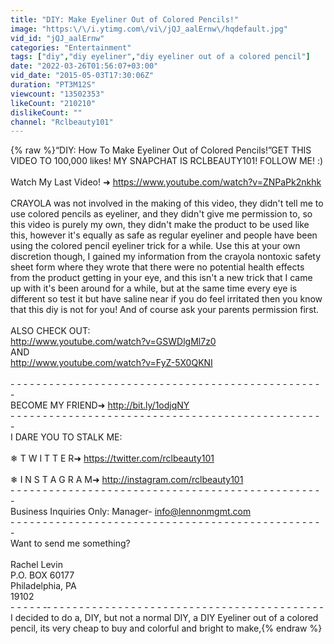 ```yaml
---
title: "DIY: Make Eyeliner Out of Colored Pencils!"
image: "https:\/\/i.ytimg.com\/vi\/jQJ_aalErnw\/hqdefault.jpg"
vid_id: "jQJ_aalErnw"
categories: "Entertainment"
tags: ["diy","diy eyeliner","diy eyeliner out of a colored pencil"]
date: "2022-03-26T01:56:07+03:00"
vid_date: "2015-05-03T17:30:06Z"
duration: "PT3M12S"
viewcount: "13502353"
likeCount: "210210"
dislikeCount: ""
channel: "Rclbeauty101"
---
```

{% raw %}“DIY: How To Make Eyeliner Out of Colored Pencils!”GET THIS VIDEO TO 100,000 likes! MY SNAPCHAT IS RCLBEAUTY101! FOLLOW ME! :)<br /><br />Watch My Last Video! ➜ <a rel="nofollow" target="blank" href="https://www.youtube.com/watch?v=ZNPaPk2nkhk">https://www.youtube.com/watch?v=ZNPaPk2nkhk</a><br /><br />CRAYOLA was not involved in the making of this video, they didn't tell me to use colored pencils as eyeliner, and they didn't give me permission to, so this video is purely my own, they didn't make the product to be used like this, however it's equally as safe as regular eyeliner and people have been using the colored pencil eyeliner trick for a while. Use this at your own discretion though, I gained my information from the crayola nontoxic safety sheet form where they wrote that there were no potential health effects from the product getting in your eye, and this isn't a new trick that I came up with it's been around for a while, but at the same time every eye is different so test it but have saline near if you do feel irritated then you know that this diy is not for you! And of course ask your parents permission first. <br /><br />ALSO CHECK OUT:<br /><a rel="nofollow" target="blank" href="http://www.youtube.com/watch?v=GSWDlgMl7z0">http://www.youtube.com/watch?v=GSWDlgMl7z0</a><br />AND<br /><a rel="nofollow" target="blank" href="http://www.youtube.com/watch?v=FyZ-5X0QKNI">http://www.youtube.com/watch?v=FyZ-5X0QKNI</a><br /><br />- - - - - - - - - - - - - - - - - - - - - - - - - - - - - - - - - - - - - - - - - - - - - - - - -<br />BECOME MY FRIEND➜  <a rel="nofollow" target="blank" href="http://bit.ly/1odjqNY">http://bit.ly/1odjqNY</a><br />- - - - - - - - - - - - - - - - - - - - - - - - - - - - - - - - - - - - - - - - - - - - - - - - -<br />I DARE YOU TO STALK ME:<br /><br />❄ T W I T T E R➜  <a rel="nofollow" target="blank" href="https://twitter.com/rclbeauty101">https://twitter.com/rclbeauty101</a><br /><br />❄ I N S T A G R A M➜ <a rel="nofollow" target="blank" href="http://instagram.com/rclbeauty101">http://instagram.com/rclbeauty101</a><br />- - - - - - - - - - - - - - - - - - - - - - - - - - - - - - - - - - - - - - - - - - - - - - - - -<br />Business Inquiries Only: Manager- info@lennonmgmt.com <br />- - - - - - - - - - - - - - - - - - - - - - - - - - - - - - - - - - - - - - - - - - - - - - - - -<br />Want to send me something?<br /><br />Rachel Levin<br />P.O. BOX 60177<br />Philadelphia, PA<br />19102<br />- - - - - -- - - - - - - - - - - - - - - - - - - - - - - - - - - - - - - - - - - - - - - - - - -<br /> I decided to do a, DIY, but not a normal DIY, a DIY Eyeliner out of a colored pencil, its very cheap to buy and colorful and bright to make,{% endraw %}

